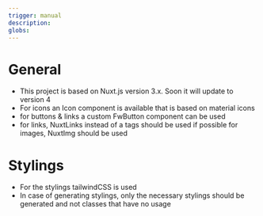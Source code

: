 ```yaml
---
trigger: manual
description:
globs:
---
```


# General

- This project is based on Nuxt.js version 3.x. Soon it will update to version 4
- For icons an Icon component is available that is based on material icons
- for buttons & links a custom FwButton component can be used
- for links, NuxtLinks instead of a tags should be used if possible
  for images, NuxtImg should be used

# Stylings

- For the stylings tailwindCSS is used
- In case of generating stylings, only the necessary stylings should be generated and not classes that have no usage
